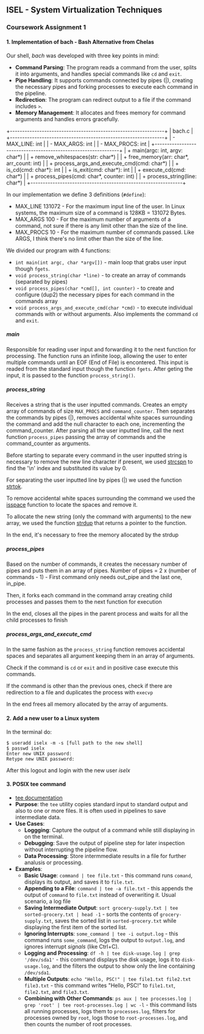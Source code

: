 ## ISEL - System Virtualization Techniques
### Coursework Assignment 1

#### 1. Implementation of bach - **B**ash **A**lternative from **Ch**elas

Our shell, *bach* was developed with three key points in mind:
- **Command Parsing**: The program reads a command from the user, splits it into arguments, and handles special commands like ```cd``` and ```exit```.
- **Pipe Handling**: It supports commands connected by pipes (|), creating the necessary pipes and forking processes to execute each command in the pipeline.
- **Redirection**: The program can redirect output to a file if the command includes ```>```.
- **Memory Management**: It allocates and frees memory for command arguments and handles errors gracefully.

+---------------------------------------------------------------+
|            bach.c                                                      |
+---------------------------------------------------------------+
| - MAX_LINE: int                                                  |
| - MAX_ARGS: int                                                |
| - MAX_PROCS: int                                              |
+---------------------------------------------------------------+
| + main(argc: int, argv: char*)                            |
| + remove_whitespaces(str: char*)                       |
| + free_memory(arr: char*, arr_count: int)       |
| + process_args_and_execute_cmd(cmd: char*) |
| + is_cd(cmd: char*): int                                      |
| + is_exit(cmd: char*): int                                     |
| + execute_cd(cmd: char*)                                 |
| + process_pipes(cmd: char*, counter: int)        |
| + process_string(line: char*)                          |
+--------------------------------------------------------------+

In our implementation we define 3 definitions (```#define```):

- MAX_LINE 131072 - For the maximum input line of the user. In Linux systems, the maximum size of a command is 128KB = 131072 Bytes.
- MAX_ARGS 100 - For the maximum number of arguments of a command, not sure if there is any limit other than the size of the line.
- MAX_PROCS 10 - For the maximum number of commands passed. Like ARGS, I think there's no limit other than the size of the line.

We divided our program with 4 functions:

- ```int main(int argc, char *argv[])``` - main loop that grabs user input though ```fgets```.
- ```void process_string(char *line)``` - to create an array of commands (separated by pipes)
- ```void process_pipes(char *cmd[], int counter)``` - to create and configure (dup2) the necessary pipes for each command in the commands array
- ```void process_args_and_execute_cmd(char *cmd)``` - to execute individual commands with or without arguments. Also implements the command ```cd``` and ```exit```.

##### main

Responsible for reading user input and forwarding it to the next function for processing. The function runs an infinite loop, allowing the user to enter multiple commands until an EOF (End of File) is encontered. This input is readed from the standard input though the function ```fgets```. After geting the input, it is passed to the function ```process_string()```.

##### process_string

Receives a string that is the user inputted commands. Creates an empty array of commands of size ```MAX_PROCS``` and ```command_counter```. Then separates the commands by pipes (|), removes accidental white spaces surrounding the command and add the null character to each one, incrementing the command_counter. After parsing all the user inputted line, call the next function ```process_pipes``` passing the array of commands and the command_counter as arguments. 

Before starting to separate every command in the user inputted string is necessary to remove the new line character if present, we used [strcspn](https://documentation.help/C-Cpp-Reference/strspn.html) to find the '\n' index and substituted its value by 0.

For separating the user inputted line by pipes (|) we used the function [strtok](https://documentation.help/C-Cpp-Reference/strtok.html#:~:text=strtok.%20Syntax:%20#include%20%3Ccstring%3E%20char%20*strtok(%20char%20*str1,)).

To remove accidental white spaces surrounding the command we used the [isspace](https://documentation.help/C-Cpp-Reference/isspace.html) function to locate the spaces and remove it.

To allocate the new string (only the command with arguments) to the new array, we used the function [strdup](https://en.cppreference.com/w/c/experimental/dynamic/strdup#:~:text=char%20*%20strdup%20(const%20char%20*%20str1%20);%20(dynamic%20memory)) that returns a pointer to the function.

In the end, it's necessary to free the memory allocated by the strdup


##### process_pipes

Based on the number of commands, it creates the necessary number of pipes and puts them in an array of pipes. Number of pipes = 2 x (number of commands - 1) - First command only needs out_pipe and the last one, in_pipe.

Then, it forks each command in the command array creating child processes and passes them to the next function for execution

In the end, closes all the pipes in the parent process and waits for all the child processes to finish

##### process_args_and_execute_cmd

In the same fashion as the ```process_string``` function removes accidental spaces and separates all argument keeping them in an array of arguments.

Check if the command is ```cd``` or ```exit``` and in positive case execute this commands.

If the command is other than the previous ones, check if there are redirection to a file and duplicates the process with ```execvp```

In the end frees all memory allocated by the array of arguments. 


#### 2. Add a new user to a Linux system

In the terminal do:
```terminal
$ useradd iselx -m -s [full path to the new shell]
$ passwd iselx
Enter new UNIX password:
Retype new UNIX password:
```

After this logout and login with the new user *iselx*

#### 3. POSIX **tee** command

- [tee documentation](https://pubs.opengroup.org/onlinepubs/9699919799/utilities/tee.html)
- **Purpose**: the ```tee``` utility copies standard input to standard output and also to one or more files. It is often used in pipelines to save intermediate data.
- **Use Cases**:
    * **Loggging**: Capture the output of a command while still displaying in on the terminal.
    * **Debugging**: Save the output of pipeline step for later inspection without interrupting the pipeline flow.
    * **Data Processing**: Store intermmediate results in a file for further analusis or processing.
- **Examples**:
    * **Basic Usage**: ```command | tee file.txt``` - this command runs ```comand```, displays its output, and saves it to ```file.txt```.
    * **Appending to a File**: ```command | tee -a file.txt``` - this appends the output of ```command``` to ```file.txt``` instead of overwriting it. Usual scenario, a log file
    * **Saving Intermediate Output**: ```sort grocery-supply.txt | tee sorted-grocery.txt | head -1``` - sorts the contents of ```grocery-supply.txt```, saves the sorted list in ```sorted-grocery.txt``` while displaying the first item of the sorted list. 
    * **Ignoring Interrupts**: ```some_command | tee -i output.log``` -  this command runs ```some_command```, logs the output to ```output.log```, and ignores interrupt *signals* (like Ctrl+C).
    * **Logging and Processing**: ```df -h | tee disk-usage.log | grep '/dev/sda1'``` - this command displays the disk usage, logs it to ```disk-usage.log```, and the filters the output to show only the line containing ```/dev/sda1```.
    * **Multiple Outputs**: ```echo "Hello, PSC!" | tee file1.txt file2.txt file3.txt``` - this command writes "Hello, PSC!" to ```file1.txt```, ```file2.txt```, and ```file3.txt```.
    * **Combining with Other Commands**: ```ps aux | tee processes.log | grep 'root' | tee root-processes.log | wc -l``` - this command lists all running processes, logs them to ```processes.log```, filters for processes owned by ```root```, logs those to ```root-processes.log```, and then counts the number of root processes.

